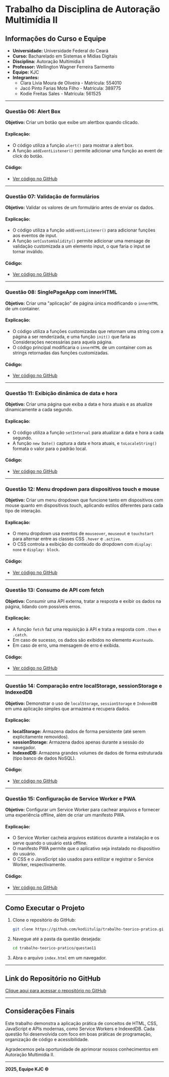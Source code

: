 # Trabalho da Disciplina de Autoração Multimídia II

## Informações do Curso e Equipe

- **Universidade:** Universidade Federal do Ceará
- **Curso:** Bacharelado em Sistemas e Mídias Digitais
- **Disciplina:** Autoração Multimídia II
- **Professor:** Wellington Wagner Ferreira Sarmento
- **Equipe:** KJC
- **Integrantes:**
  - Clara Lívia Moura de Oliveira - Matrícula: 554010
  - Jacó Pinto Farias Mota Filho - Matrícula: 389775
  - Kodie Freitas Sales - Matrícula: 561525

---

### **Questão 06: Alert Box**

**Objetivo:** Criar um botão que exibe um alertbox quando clicado.

#### Explicação:

- O código utiliza a função `alert()` para mostrar a alert box.
- A função `addEventListener()` permite adicionar uma função ao event de click do botão.

#### Código:

- [Ver código no GitHub](./questao06/)

---

### **Questão 07: Validação de formulários**

**Objetivo:** Validar os valores de um formulário antes de enviar os dados.

#### Explicação:

- O código utiliza a função `addEventListener()` para adicionar funções aos eventos de input.
- A função `setCustomValidity()` permite adicionar uma mensage de validação customizada a um elemento input, o que faria o input se tornar inválido.

#### Código:

- [Ver código no GitHub](./questao07/)

---

### **Questão 08: SinglePageApp com innerHTML**

**Objetivo:** Criar uma "aplicação" de página única modificando o `innerHTML` de um container.

#### Explicação:

- O código utiliza a funções customizadas que retornam uma string com a página a ser renderizada, e uma função `init()` que faria as Considerações necessárias para aquela página.
- O código principal modificaria o `innerHTML` de um container com as strings retornadas das funções customizadas.

#### Código:

- [Ver código no GitHub](./questao08/)

---

### **Questão 11: Exibição dinâmica de data e hora**

**Objetivo:** Criar uma página que exiba a data e hora atuais e as atualize dinamicamente a cada segundo.

#### Explicação:

- O código utiliza a função `setInterval` para atualizar a data e hora a cada segundo.
- A função `new Date()` captura a data e hora atuais, e `toLocaleString()` formata o valor para o padrão local.

#### Código:

- [Ver código no GitHub](https://github.com/kodiitulip/trabalho-teorico-pratico/tree/main/questao11)

---

### **Questão 12: Menu dropdown para dispositivos touch e mouse**

**Objetivo:** Criar um menu dropdown que funcione tanto em dispositivos com mouse quanto em dispositivos touch, aplicando estilos diferentes para cada tipo de interação.

#### Explicação:

- O menu dropdown usa eventos de `mouseover`, `mouseout` e `touchstart` para alternar entre as classes CSS `.hover` e `.active`.
- O CSS controla a exibição do conteúdo do dropdown com `display: none` e `display: block`.

#### Código:

- [Ver código no GitHub](https://github.com/kodiitulip/trabalho-teorico-pratico/tree/main/questao12)

---

### **Questão 13: Consumo de API com fetch**

**Objetivo:** Consumir uma API externa, tratar a resposta e exibir os dados na página, lidando com possíveis erros.

#### Explicação:

- A função `fetch` faz uma requisição à API e trata a resposta com `.then` e `.catch`.
- Em caso de sucesso, os dados são exibidos no elemento `#conteudo`.
- Em caso de erro, uma mensagem de erro é exibida.

#### Código:

- [Ver código no GitHub](https://github.com/kodiitulip/trabalho-teorico-pratico/tree/main/questao13)

---

### **Questão 14: Comparação entre localStorage, sessionStorage e IndexedDB**

**Objetivo:** Demonstrar o uso de `localStorage`, `sessionStorage` e `IndexedDB` em uma aplicação simples que armazena e recupera dados.

#### Explicação:

- **localStorage:** Armazena dados de forma persistente (até serem explicitamente removidos).
- **sessionStorage:** Armazena dados apenas durante a sessão do navegador.
- **IndexedDB:** Armazena grandes volumes de dados de forma estruturada (tipo banco de dados NoSQL).

#### Código:

- [Ver código no GitHub](https://github.com/kodiitulip/trabalho-teorico-pratico/tree/main/questao14)

---

### **Questão 15: Configuração de Service Worker e PWA**

**Objetivo:** Configurar um Service Worker para cachear arquivos e fornecer uma experiência offline, além de criar um manifesto PWA.

#### Explicação:

- O Service Worker cacheia arquivos estáticos durante a instalação e os serve quando o usuário está offline.
- O manifesto PWA permite que o aplicativo seja instalado no dispositivo do usuário.
- O CSS e o JavaScript são usados para estilizar e registrar o Service Worker, respectivamente.

#### Código:

- [Ver código no GitHub](https://github.com/kodiitulip/trabalho-teorico-pratico/tree/main/questao15)

---

## Como Executar o Projeto

1. Clone o repositório do GitHub:
   ```bash
   git clone https://github.com/kodiitulip/trabalho-teorico-pratico.git
   ```
2. Navegue até a pasta da questão desejada:
   ```bash
   cd trabalho-teorico-pratico/questao11
   ```
3. Abra o arquivo `index.html` em um navegador.

---

## Link do Repositório no GitHub

[Clique aqui para acessar o repositório no GitHub](https://github.com/kodiitulip/trabalho-teorico-pratico)

---

## Considerações Finais

Este trabalho demonstra a aplicação prática de conceitos de HTML, CSS, JavaScript e APIs modernas, como Service Workers e IndexedDB. Cada questão foi desenvolvida com foco em boas práticas de programação, organização de código e acessibilidade.

Agradecemos pela oportunidade de aprimorar nossos conhecimentos em Autoração Multimídia II.

---

**2025, Equipe KJC ©**


